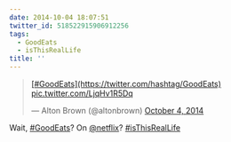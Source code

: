 ```yaml
---
date: 2014-10-04 18:07:51
twitter_id: 518522915906912256
tags:
  - GoodEats
  - isThisRealLife
title: ''
---
```


<blockquote class="twitter-tweet"><p lang="und" dir="ltr"><a href="https://twitter.com/hashtag/GoodEats?src=hash&amp;ref_src=twsrc%5Etfw">[#GoodEats](https://twitter.com/hashtag/GoodEats)</a> <a href="http://t.co/LjqHv1R5Dq">pic.twitter.com/LjqHv1R5Dq</a></p>&mdash; Alton Brown (@altonbrown) <a href="https://twitter.com/altonbrown/status/518476505794772992?ref_src=twsrc%5Etfw">October 4, 2014</a></blockquote>
<script async src="https://platform.twitter.com/widgets.js" charset="utf-8"></script>

Wait, [#GoodEats](https://twitter.com/hashtag/GoodEats)? On [@netflix](https://twitter.com/netflix)? [#isThisRealLife](https://twitter.com/hashtag/isThisRealLife) 
